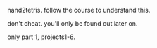 nand2tetris. follow the course to understand this.

don't cheat. you'll only be found out later on.

only part 1, projects1-6.
